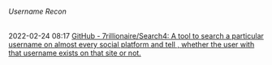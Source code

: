 ######  Username Recon

2022-02-24 08:17 [GitHub - 7rillionaire/Search4: A tool to search a particular username on almost every social platform and tell , whether the user with that username exists on that site or not.](https://github.com/meanii/Search4)



